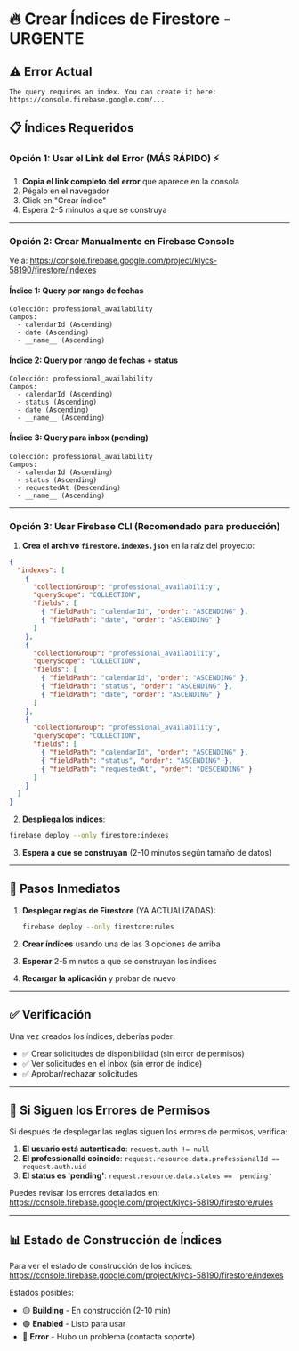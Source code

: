 # 🔥 Crear Índices de Firestore - URGENTE

## ⚠️ Error Actual

```
The query requires an index. You can create it here: https://console.firebase.google.com/...
```

## 📋 Índices Requeridos

### Opción 1: Usar el Link del Error (MÁS RÁPIDO) ⚡

1. **Copia el link completo del error** que aparece en la consola
2. Pégalo en el navegador
3. Click en "Crear índice"
4. Espera 2-5 minutos a que se construya

---

### Opción 2: Crear Manualmente en Firebase Console

Ve a: https://console.firebase.google.com/project/klycs-58190/firestore/indexes

#### Índice 1: Query por rango de fechas
```
Colección: professional_availability
Campos:
  - calendarId (Ascending)
  - date (Ascending)
  - __name__ (Ascending)
```

#### Índice 2: Query por rango de fechas + status
```
Colección: professional_availability
Campos:
  - calendarId (Ascending)
  - status (Ascending)
  - date (Ascending)
  - __name__ (Ascending)
```

#### Índice 3: Query para inbox (pending)
```
Colección: professional_availability
Campos:
  - calendarId (Ascending)
  - status (Ascending)
  - requestedAt (Descending)
  - __name__ (Ascending)
```

---

### Opción 3: Usar Firebase CLI (Recomendado para producción)

1. **Crea el archivo `firestore.indexes.json`** en la raíz del proyecto:

```json
{
  "indexes": [
    {
      "collectionGroup": "professional_availability",
      "queryScope": "COLLECTION",
      "fields": [
        { "fieldPath": "calendarId", "order": "ASCENDING" },
        { "fieldPath": "date", "order": "ASCENDING" }
      ]
    },
    {
      "collectionGroup": "professional_availability",
      "queryScope": "COLLECTION",
      "fields": [
        { "fieldPath": "calendarId", "order": "ASCENDING" },
        { "fieldPath": "status", "order": "ASCENDING" },
        { "fieldPath": "date", "order": "ASCENDING" }
      ]
    },
    {
      "collectionGroup": "professional_availability",
      "queryScope": "COLLECTION",
      "fields": [
        { "fieldPath": "calendarId", "order": "ASCENDING" },
        { "fieldPath": "status", "order": "ASCENDING" },
        { "fieldPath": "requestedAt", "order": "DESCENDING" }
      ]
    }
  ]
}
```

2. **Despliega los índices**:
```bash
firebase deploy --only firestore:indexes
```

3. **Espera a que se construyan** (2-10 minutos según tamaño de datos)

---

## 🚀 Pasos Inmediatos

1. **Desplegar reglas de Firestore** (YA ACTUALIZADAS):
   ```bash
   firebase deploy --only firestore:rules
   ```

2. **Crear índices** usando una de las 3 opciones de arriba

3. **Esperar** 2-5 minutos a que se construyan los índices

4. **Recargar la aplicación** y probar de nuevo

---

## ✅ Verificación

Una vez creados los índices, deberías poder:
- ✅ Crear solicitudes de disponibilidad (sin error de permisos)
- ✅ Ver solicitudes en el Inbox (sin error de índice)
- ✅ Aprobar/rechazar solicitudes

---

## 🐛 Si Siguen los Errores de Permisos

Si después de desplegar las reglas siguen los errores de permisos, verifica:

1. **El usuario está autenticado**: `request.auth != null`
2. **El professionalId coincide**: `request.resource.data.professionalId == request.auth.uid`
3. **El status es 'pending'**: `request.resource.data.status == 'pending'`

Puedes revisar los errores detallados en:
https://console.firebase.google.com/project/klycs-58190/firestore/rules

---

## 📊 Estado de Construcción de Índices

Para ver el estado de construcción de los índices:
https://console.firebase.google.com/project/klycs-58190/firestore/indexes

Estados posibles:
- 🟡 **Building** - En construcción (2-10 min)
- 🟢 **Enabled** - Listo para usar
- 🔴 **Error** - Hubo un problema (contacta soporte)
